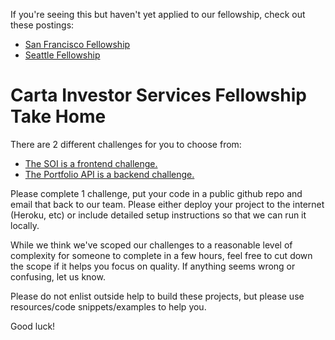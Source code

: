 If you're seeing this but haven't yet applied to our fellowship, check out these postings:
- [San Francisco Fellowship](https://jobs.lever.co/carta/01def30d-3ffa-4be8-8c02-48615f8937ee)
- [Seattle Fellowship](https://jobs.lever.co/carta/50511949-7cc3-4d93-971f-2c7a6ccf8cf9)

# Carta Investor Services Fellowship Take Home

There are 2 different challenges for you to choose from:

- [The SOI is a frontend challenge.](soi.md)
- [The Portfolio API is a backend challenge.](portfolio-api.md)

Please complete 1 challenge, put your code in a public github repo and email that back to our team. Please either deploy your project to the internet (Heroku, etc) or include detailed setup instructions so that we can run it locally.

While we think we've scoped our challenges to a reasonable level of complexity for someone to complete in a few hours, feel free to cut down the scope if it helps you focus on quality. If anything seems wrong or confusing, let us know.

Please do not enlist outside help to build these projects, but please use resources/code snippets/examples to help you.

Good luck!
